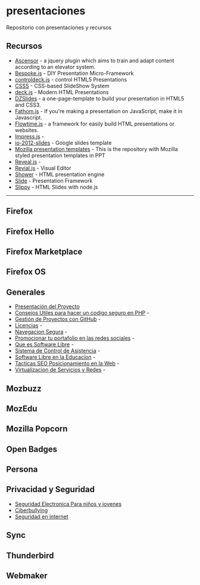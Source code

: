 # presentaciones

Repositorio con presentaciones y recursos 

## Recursos

- [Ascensor](http://kirkas.ch/ascensor/#Home) - a jquery plugin which aims to train and adapt content according to an elevator system.
- [Bespoke.js](http://markdalgleish.com/projects/bespoke.js/) - DIY Presentation Micro-Framework
- [controldeck.js](http://controldeck.aws.af.cm/) - control HTML5 Presentations
- [CSSS](https://github.com/LeaVerou/CSSS) - CSS-based SlideShow System
- [deck.js](http://imakewebthings.com/deck.js/) - Modern HTML Presentations
- [DZSlides](http://paulrouget.com/dzslides/) - a one-page-template to build your presentation in HTML5 and CSS3.
- [Fathom.js](http://markdalgleish.com/projects/fathom/) - If you're making a presentation on JavaScript, make it in Javascript.
- [Flowtime.js](https://github.com/marcolago/flowtime.js) - a framework for easily build HTML presentations or websites.
- [Impress.js](http://bartaz.github.io/impress.js/#/bored) -
- [io-2012-slides](https://code.google.com/p/io-2012-slides/) - Google slides template
- [Mozilla presentation templates](https://github.com/codepo8/mozilla-presentation-templates) - This is the repository with Mozilla styled presentation templates in PPT
- [Reveal.js](http://lab.hakim.se/reveal-js/#/) -
- [Revial.js](http://slides.com/) - Visual Editor
- [Shower](https://github.com/pepelsbey/shower) - HTML presentation engine
- [Slide](https://github.com/briancavalier/slides) - Presentation Framework
- [Slippy](https://github.com/Seldaek/slippy/) - HTML Slides
with node.js

-----

## Firefox

## Firefox Hello

## Firefox Marketplace

## Firefox OS

## Generales

  - [Presentación del Proyecto](http://slides.com/jeffduran/colombia#/)
  - [Consejos Utiles para hacer un codigo seguro en PHP](https://github.com/FLISOL/knowledge/tree/master/Consejos%20Utiles%20para%20hacer%20un%20codigo%20seguro%20en%20PHP) - 
  - [Gestión de Proyectos con GitHub](https://github.com/FLISOL/knowledge/tree/master/Gesti%C3%B3n%20de%20Proyectos%20con%20GitHub) - 
  - [Licencias](https://github.com/FLISOL/knowledge/tree/master/Licencias) - 
  - [Navegacion Segura](https://github.com/FLISOL/knowledge/tree/master/Navegacion%20Segura) - 
  - [Promocionar tu portafolio en las redes sociales](https://github.com/FLISOL/knowledge/tree/master/Promocionar%20tu%20portafolio%20en%20las%20redes%20sociales) - 
  - [Que es Software Libre](https://github.com/FLISOL/knowledge/tree/master/Que%20es%20Software%20Libre) - 
  - [Sistema de Control de Asistencia](https://github.com/FLISOL/knowledge/tree/master/Sistema%20de%20Control%20de%20Asistencia) - 
  - [Software Libre en la Educacion](https://github.com/FLISOL/knowledge/tree/master/Software%20Libre%20en%20la%20Educacion) - 
  - [Tacticas SEO Posicionamiento en la Web](https://github.com/FLISOL/knowledge/tree/master/Tacticas%20SEO%20Posicionamiento%20en%20la%20Web) - 
  - [Virtualizacion de Servicios y Redes](https://github.com/FLISOL/knowledge/tree/master/Virtualizacion%20de%20Servicios%20y%20Redes%20-%20Projecto%20ViSer) - 

## Mozbuzz

## MozEdu

## Mozilla Popcorn

## Open Badges

## Persona

## Privacidad y Seguridad

  - [Seguridad Electronica Para niños y jovenes](http://gjohan.github.io/parental.html#/)  
  - [Ciberbullying](http://gjohan.github.io/ciberbullying.html#/)
  - [Seguridad en internet](http://slides.com/vima/mozedu#/)

## Sync

## Thunderbird

## Webmaker
